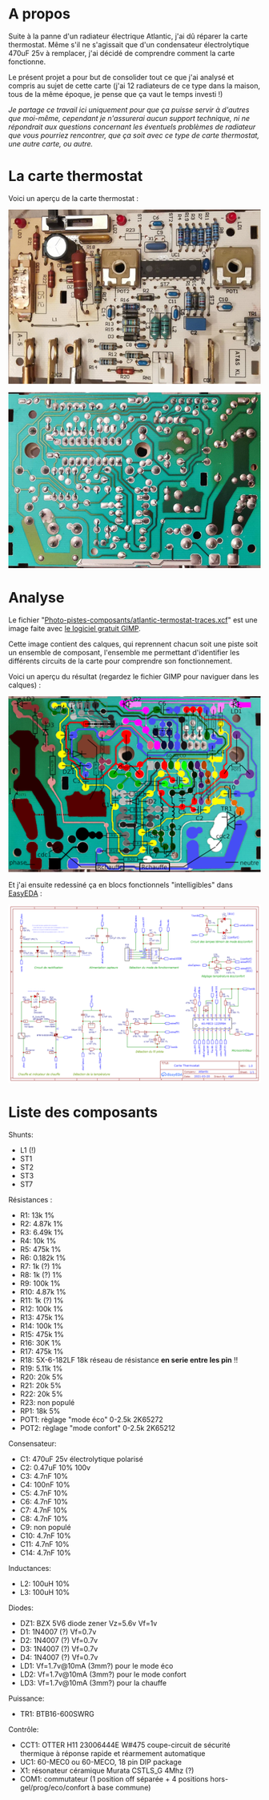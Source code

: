 # A propos

Suite à la panne d'un radiateur électrique Atlantic, j'ai dû réparer la carte thermostat. Même s'il ne s'agissait que d'un condensateur électrolytique 470uF 25v à remplacer, j'ai décidé de comprendre comment la carte fonctionne.

Le présent projet a pour but de consolider tout ce que j'ai analysé et compris au sujet de cette carte (j'ai 12 radiateurs de ce type dans la maison, tous de la même époque, je pense que ça vaut le temps investi !)

*Je partage ce travail ici uniquement pour que ça puisse servir à d'autres que moi-même, cependant je n'assurerai aucun support technique, ni ne répondrait aux questions concernant les éventuels problèmes de radiateur que vous pourriez rencontrer, que ça soit avec ce type de carte thermostat, une autre carte, ou autre.*

# La carte thermostat

Voici un aperçu de la carte thermostat :

![vue frontale](https://github.com/nipil/atlantic-thermostat-board/raw/master/Photo-pistes-composants/Apercu/overview-board-front-thumb.jpg)

![vue arrière](https://github.com/nipil/atlantic-thermostat-board/raw/master/Photo-pistes-composants/Apercu/overview-board-back-thumb.jpg)

# Analyse

Le fichier "[Photo-pistes-composants/atlantic-termostat-traces.xcf](https://github.com/nipil/atlantic-thermostat-board/raw/master/Photo-pistes-composants/atlantic-termostat-traces.xcf)" est une image faite avec [le logiciel gratuit GIMP](https://www.gimp.org/).

Cette image contient des calques, qui reprennent chacun soit une piste soit un ensemble de composant, l'ensemble me permettant d'identifier les différents circuits de la carte pour comprendre son fonctionnement.

Voici un aperçu du résultat (regardez le fichier GIMP pour naviguer dans les calques) :

![analyse des traces](https://github.com/nipil/atlantic-thermostat-board/raw/master/Photo-pistes-composants/atlantic-termostat-traces-thumb.png)

Et j'ai ensuite redessiné ça en blocs fonctionnels "intelligibles" dans [EasyEDA](https://easyeda.com/) :

![schémas des blocs fonctionnesl](https://github.com/nipil/atlantic-thermostat-board/raw/master/Schematic-EasyEDA/Schematic_Carte%20thermostat_thumb.png)

# Liste des composants

Shunts:

- L1 (!)
- ST1
- ST2
- ST3
- ST7

Résistances :

- R1: 13k 1%
- R2: 4.87k 1%
- R3: 6.49k 1%
- R4: 10k 1%
- R5: 475k 1%
- R6: 0.182k 1%
- R7: 1k (?) 1%
- R8: 1k (?) 1%
- R9: 100k 1%
- R10: 4.87k 1%
- R11: 1k (?) 1%
- R12: 100k 1%
- R13: 475k 1%
- R14: 100k 1%
- R15: 475k 1%
- R16: 30K 1%
- R17: 475k 1%
- R18: 5X-6-182LF 18k réseau de résistance **en serie entre les pin** !!
- R19: 5.11k 1%
- R20: 20k 5%
- R21: 20k 5% 
- R22: 20k 5%
- R23: non populé
- RP1: 18k 5%
- POT1: règlage "mode éco" 0-2.5k 2K65272
- POT2: règlage "mode confort" 0-2.5k 2K65212

Consensateur:

- C1: 470uF 25v électrolytique polarisé
- C2: 0.47uF 10% 100v
- C3: 4.7nF 10%
- C4: 100nF 10%
- C5: 4.7nF 10%
- C6: 4.7nF 10%
- C7: 4.7nF 10%
- C8: 4.7nF 10%
- C9: non populé
- C10: 4.7nF 10%
- C11: 4.7nF 10%
- C14: 4.7nF 10%

Inductances:

- L2: 100uH 10%
- L3: 100uH 10%

Diodes:

- DZ1: BZX 5V6 diode zener Vz=5.6v Vf=1v
- D1: 1N4007 (?) Vf=0.7v
- D2: 1N4007 (?) Vf=0.7v
- D3: 1N4007 (?) Vf=0.7v
- D4: 1N4007 (?) Vf=0.7v
- LD1: Vf=1.7v@10mA (3mm?) pour le mode éco
- LD2: Vf=1.7v@10mA (3mm?) pour le mode confort
- LD3: Vf=1.7v@10mA (3mm?) pour la chauffe

Puissance:

- TR1: BTB16-600SWRG

Contrôle:

- CCT1: OTTER H11 23006444E W#475 coupe-circuit de sécurité thermique à réponse rapide et réarmement automatique
- UC1: 60-MEC0 ou 60-MECO, 18 pin DIP package
- X1: résonateur céramique Murata CSTLS_G 4Mhz (?)
- COM1: commutateur (1 position off séparée + 4 positions hors-gel/prog/eco/confort à base commune)
